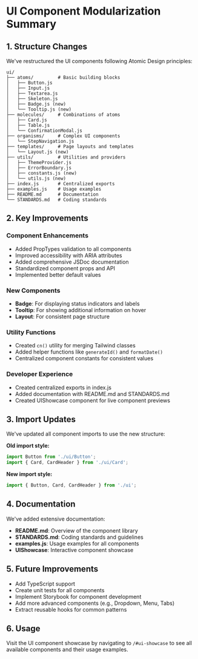 # UI Component Modularization Summary

## 1. Structure Changes

We've restructured the UI components following Atomic Design principles:

```
ui/
├── atoms/         # Basic building blocks
│   ├── Button.js
│   ├── Input.js
│   ├── Textarea.js
│   ├── Skeleton.js
│   ├── Badge.js (new)
│   └── Tooltip.js (new)
├── molecules/     # Combinations of atoms
│   ├── Card.js
│   ├── Table.js
│   └── ConfirmationModal.js
├── organisms/     # Complex UI components
│   └── StepNavigation.js
├── templates/     # Page layouts and templates
│   └── Layout.js (new)
├── utils/         # Utilities and providers
│   ├── ThemeProvider.js
│   ├── ErrorBoundary.js
│   ├── constants.js (new)
│   └── utils.js (new)
├── index.js       # Centralized exports
├── examples.js    # Usage examples
├── README.md      # Documentation
└── STANDARDS.md   # Coding standards
```

## 2. Key Improvements

### Component Enhancements
- Added PropTypes validation to all components
- Improved accessibility with ARIA attributes
- Added comprehensive JSDoc documentation
- Standardized component props and API
- Implemented better default values

### New Components
- **Badge**: For displaying status indicators and labels
- **Tooltip**: For showing additional information on hover
- **Layout**: For consistent page structure

### Utility Functions
- Created `cn()` utility for merging Tailwind classes
- Added helper functions like `generateId()` and `formatDate()`
- Centralized component constants for consistent values

### Developer Experience
- Created centralized exports in index.js
- Added documentation with README.md and STANDARDS.md
- Created UIShowcase component for live component previews

## 3. Import Updates

We've updated all component imports to use the new structure:

**Old import style:**
```jsx
import Button from './ui/Button';
import { Card, CardHeader } from './ui/Card';
```

**New import style:**
```jsx
import { Button, Card, CardHeader } from './ui';
```

## 4. Documentation

We've added extensive documentation:

- **README.md**: Overview of the component library
- **STANDARDS.md**: Coding standards and guidelines
- **examples.js**: Usage examples for all components
- **UIShowcase**: Interactive component showcase

## 5. Future Improvements

- Add TypeScript support
- Create unit tests for all components
- Implement Storybook for component development
- Add more advanced components (e.g., Dropdown, Menu, Tabs)
- Extract reusable hooks for common patterns

## 6. Usage

Visit the UI component showcase by navigating to `/#ui-showcase` to see all available components and their usage examples.